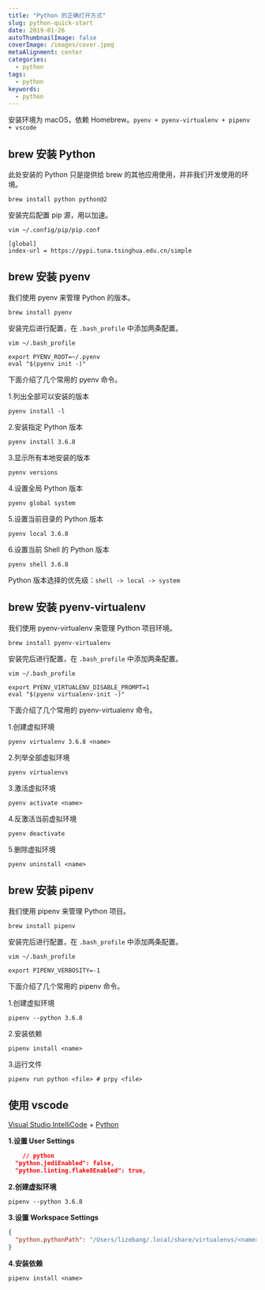 ```yaml
---
title: "Python 的正确打开方式"
slug: python-quick-start
date: 2019-01-26
autoThumbnailImage: false
coverImage: /images/cover.jpeg
metaAlignment: center
categories:
  - python
tags:
  - python
keywords:
  - python
---
```


安装环境为 macOS，依赖 Homebrew。`pyenv + pyenv-virtualenv + pipenv + vscode`

<!--more-->

## brew 安装 Python

此处安装的 Python 只是提供给 brew 的其他应用使用，并非我们开发使用的环境。

```shell
brew install python python@2
```

安装完后配置 pip 源，用以加速。

```shell
vim ~/.config/pip/pip.conf

[global]
index-url = https://pypi.tuna.tsinghua.edu.cn/simple
```

## brew 安装 pyenv

我们使用 pyenv 来管理 Python 的版本。

```shell
brew install pyenv
```

安装完后进行配置，在 `.bash_profile` 中添加两条配置。

```shell
vim ~/.bash_profile

export PYENV_ROOT=~/.pyenv
eval "$(pyenv init -)"
```

下面介绍了几个常用的 pyenv 命令。

1.列出全部可以安装的版本

```shell
pyenv install -l
```

2.安装指定 Python 版本

```shell
pyenv install 3.6.8
```

3.显示所有本地安装的版本

```shell
pyenv versions
```

4.设置全局 Python 版本

```shell
pyenv global system
```

5.设置当前目录的 Python 版本

```shell
pyenv local 3.6.8
```

6.设置当前 Shell 的 Python 版本

```shell
pyenv shell 3.6.8
```

Python 版本选择的优先级：`shell -> local -> system`

## brew 安装 pyenv-virtualenv

我们使用 pyenv-virtualenv 来管理 Python 项目环境。

```shell
brew install pyenv-virtualenv
```

安装完后进行配置，在 `.bash_profile` 中添加两条配置。

```shell
vim ~/.bash_profile

export PYENV_VIRTUALENV_DISABLE_PROMPT=1
eval "$(pyenv virtualenv-init -)"
```

下面介绍了几个常用的 pyenv-virtualenv 命令。

1.创建虚拟环境

```shell
pyenv virtualenv 3.6.8 <name>
```

2.列举全部虚拟环境

```shell
pyenv virtualenvs
```

3.激活虚拟环境

```shell
pyenv activate <name>
```

4.反激活当前虚拟环境

```shell
pyenv deactivate
```

5.删除虚拟环境

```shell
pyenv uninstall <name>
```

## brew 安装 pipenv

我们使用 pipenv 来管理 Python 项目。

```shell
brew install pipenv
```

安装完后进行配置，在 `.bash_profile` 中添加两条配置。

```shell
vim ~/.bash_profile

export PIPENV_VERBOSITY=-1
```

下面介绍了几个常用的 pipenv 命令。

1.创建虚拟环境

```shell
pipenv --python 3.6.8
```

2.安装依赖

```shell
pipenv install <name>
```

3.运行文件

```shell
pipenv run python <file> # prpy <file>
```

## 使用 vscode

[Visual Studio IntelliCode](https://marketplace.visualstudio.com/items?itemName=VisualStudioExptTeam.vscodeintellicode) + [Python](https://marketplace.visualstudio.com/items?itemName=ms-python.python)

**1.设置 User Settings**

```json
	// python
  "python.jediEnabled": false,
  "python.linting.flake8Enabled": true,
```

**2.创建虚拟环境**

```shell
pipenv --python 3.6.8
```

**3.设置 Workspace Settings**

```json
{
  "python.pythonPath": "/Users/lizebang/.local/share/virtualenvs/<name>/bin/python"
}
```

**4.安装依赖**

```shell
pipenv install <name>
```

